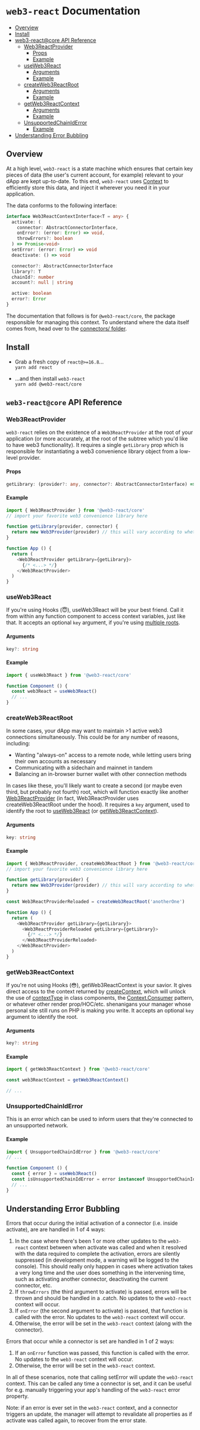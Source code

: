 # `web3-react` Documentation

- [Overview](#overview)
- [Install](#install)
- [web3-react@core API Reference](#web3-reactcore-api-reference)
  - [Web3ReactProvider](#web3reactprovider)
    - [Props](#props)
    - [Example](#example)
  - [useWeb3React](#useweb3react)
    - [Arguments](#arguments)
    - [Example](#example-1)
  - [createWeb3ReactRoot](#createweb3reactroot)
    - [Arguments](#arguments-1)
    - [Example](#example-2)
  - [getWeb3ReactContext](#getweb3reactcontext)
    - [Arguments](#arguments-2)
    - [Example](#example-3)
  - [UnsupportedChainIdError](#unsupportedchainiderror)
    - [Example](#example-4)
- [Understanding Error Bubbling](#understanding-error-bubbling)

## Overview
At a high level, `web3-react` is a state machine which ensures that certain key pieces of data (the user's current account, for example) relevant to your dApp are kept up-to-date. To this end, `web3-react` uses [Context](https://reactjs.org/docs/context.html) to efficiently store this data, and inject it wherever you need it in your application.

The data conforms to the following interface:

```typescript
interface Web3ReactContextInterface<T = any> {
  activate: (
    connector: AbstractConnectorInterface,
    onError?: (error: Error) => void,
    throwErrors?: boolean
  ) => Promise<void>
  setError: (error: Error) => void
  deactivate: () => void

  connector?: AbstractConnectorInterface
  library?: T
  chainId?: number
  account?: null | string

  active: boolean
  error?: Error
}
```

The documentation that follows is for `@web3-react/core`, the package responsible for managing this context. To understand where the data itself comes from, head over to the [connectors/ folder](./connectors/).

## Install
- Grab a fresh copy of `react@>=16.8`...\
  `yarn add react`

- ...and then install `web3-react`\
  `yarn add @web3-react/core`

## `web3-react@core` API Reference

### Web3ReactProvider
`web3-react` relies on the existence of a `Web3ReactProvider` at the root of your application (or more accurately, at the root of the subtree which you'd like to have web3 functionality). It requires a single `getLibrary` prop which is responsible for instantiating a web3 convenience library object from a low-level provider.

#### Props
```typescript
getLibrary: (provider?: any, connector?: AbstractConnectorInterface) => any
```

#### Example
```javascript
import { Web3ReactProvider } from '@web3-react/core'
// import your favorite web3 convenience library here

function getLibrary(provider, connector) {
  return new Web3Provider(provider) // this will vary according to whether you use e.g. ethers or web3.js
}

function App () {
  return (
    <Web3ReactProvider getLibrary={getLibrary}>
      {/* <...> */}
    </Web3ReactProvider>
  )
}
```

### useWeb3React
If you're using Hooks (😇), useWeb3React will be your best friend. Call it from within any function component to access context variables, just like that. It accepts an optional `key` argument, if you're using [multiple roots](#createweb3reactroot).

#### Arguments
```typescript
key?: string
```

#### Example
```javascript
import { useWeb3React } from '@web3-react/core'

function Component () {
  const web3React = useWeb3React()
  // ...
}
```

### createWeb3ReactRoot
In some cases, your dApp may want to maintain >1 active web3 connections simultaneously. This could be for any number of reasons, including:

- Wanting "always-on" access to a remote node, while letting users bring their own accounts as necessary
- Communicating with a sidechain and mainnet in tandem
- Balancing an in-browser burner wallet with other connection methods

In cases like these, you'll likely want to create a second (or maybe even third, but probably not fourth) root, which will function exactly like another [Web3ReactProvider](#web3reactprovider) (in fact, Web3ReactProvider uses createWeb3ReactRoot under the hood). It requires a `key` argument, used to identify the root to [useWeb3React](#useweb3react) (or [getWeb3ReactContext](#getweb3reactcontext)).

#### Arguments
```typescript
key: string
```

#### Example
```javascript
import { Web3ReactProvider, createWeb3ReactRoot } from '@web3-react/core'
// import your favorite web3 convenience library here

function getLibrary(provider) {
  return new Web3Provider(provider) // this will vary according to whether you use e.g. ethers or web3.js
}

const Web3ReactProviderReloaded = createWeb3ReactRoot('anotherOne')

function App () {
  return (
    <Web3ReactProvider getLibrary={getLibrary}>
      <Web3ReactProviderReloaded getLibrary={getLibrary}>
        {/* <...> */}
      </Web3ReactProviderReloaded>
    </Web3ReactProvider>
  )
}
```

### getWeb3ReactContext
If you're not using Hooks (😳), getWeb3ReactContext is your savior. It gives direct access to the context returned by [createContext](https://reactjs.org/docs/context.html#reactcreatecontext), which will unlock the use of [contextType](https://reactjs.org/docs/context.html#classcontexttype) in class components, the [Context.Consumer](https://reactjs.org/docs/context.html#contextconsumer) pattern, or whatever other render prop/HOC/etc. shenanigans your manager whose personal site still runs on PHP is making you write. It accepts an optional `key` argument to identify the root.

#### Arguments
```typescript
key?: string
```

#### Example
```javascript
import { getWeb3ReactContext } from '@web3-react/core'

const web3ReactContext = getWeb3ReactContext()

// ...
```

### UnsupportedChainIdError
This is an error which can be used to inform users that they're connected to an unsupported network.

#### Example
```javascript
import { UnsupportedChainIdError } from '@web3-react/core'
// ...

function Component () {
  const { error } = useWeb3React()
  const isUnsupportedChainIdError = error instanceof UnsupportedChainIdError
  // ...
}
```

## Understanding Error Bubbling
Errors that occur during the initial activation of a connector (i.e. inside activate), are are handled in 1 of 4 ways:

1) In the case where there's been 1 or more other updates to the `web3-react` context between when activate was called and when it resolved with the data required to complete the activation, errors are silently suppressed (in development mode, a warning will be logged to the console). This should really only happen in cases where activation takes a very long time and the user does something in the intervening time, such as activating another connector, deactivating the current connector, etc.
2) If `throwErrors` (the third argument to activate) is passed, errors will be thrown and should be handled in a .catch. No updates to the `web3-react` context will occur.
3) If `onError` (the second argument to activate) is passed, that function is called with the error. No updates to the `web3-react` context will occur.
4) Otherwise, the error will be set in the `web3-react` context (along with the connector).

Errors that occur while a connector is set are handled in 1 of 2 ways:

1) If an `onError` function was passed, this function is called with the error. No updates to the `web3-react` context will occur.
2) Otherwise, the error will be set in the `web3-react` context.

In all of these scenarios, note that calling setError will update the `web3-react` context. This can be called any time a connector is set, and it can be useful for e.g. manually triggering your app's handling of the `web3-react` error property.

Note: if an error is ever set in the `web3-react` context, and a connector triggers an update, the manager will attempt to revalidate all properties as if activate was called again, to recover from the error state.
